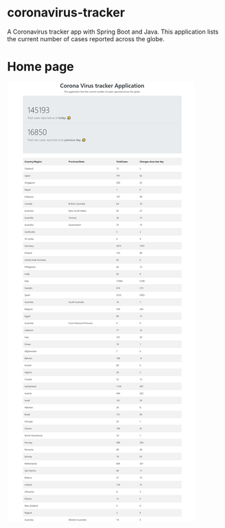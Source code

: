 # coronavirus-tracker
A Coronavirus tracker app with Spring Boot and Java.
This application lists the current number of cases reported across the globe.

# Home page
![CoronaVirus Tracker](AppHomePage.jpg)
